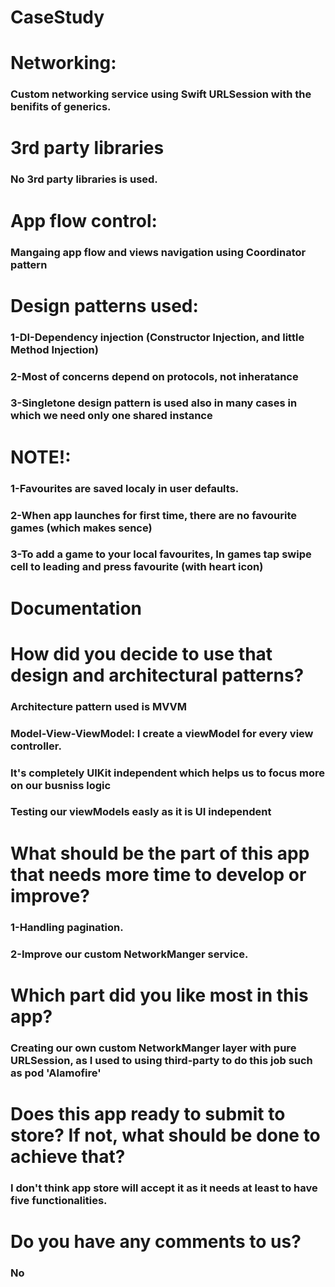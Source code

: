 # CaseStudy

# Networking:
### Custom networking service using Swift URLSession with the benifits of generics.

# 3rd party libraries
### No 3rd party libraries is used.

# App flow control:
### Mangaing app flow and views navigation using Coordinator pattern

# Design patterns used:
### 1-DI-Dependency injection (Constructor Injection, and little Method Injection)
### 2-Most of concerns depend on protocols, not inheratance
### 3-Singletone design pattern is used also in many cases in which we need only one shared instance

# NOTE!:
### 1-Favourites are saved localy in user defaults.
### 2-When app launches for first time, there are no favourite games (which makes sence)
### 3-To add a game to your local favourites, In games tap swipe cell to leading and press favourite (with heart icon)

# Documentation
# How did you decide to use that design and architectural patterns?
### Architecture pattern used is MVVM 
### Model-View-ViewModel: I create a viewModel for every view controller.
### It's completely UIKit independent which helps us to focus more on our busniss logic
### Testing our viewModels easly as it is UI independent

# What should be the part of this app that needs more time to develop or improve?
### 1-Handling pagination.
### 2-Improve our custom NetworkManger service.

# Which part did you like most in this app?
### Creating our own custom NetworkManger layer with pure URLSession, as I used to using third-party to do this job such as pod 'Alamofire'

# Does this app ready to submit to store? If not, what should be done to achieve that?
### I don't think app store will accept it as it needs at least to have five functionalities.

# Do you have any comments to us?
### No
